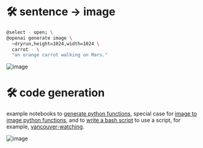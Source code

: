 # 🛠️ sentence -> image

```bash
@select - open; \
@openai generate image \
  ~dryrun,height=1024,width=1024 \
  carrot - \
  "an orange carrot walking on Mars."
```

![image](https://raw.githubusercontent.com/kamangir/openai-commands/main/assets/carrot.png)

# 🛠️ code generation

example notebooks to [generate python functions](../../notebooks/completion_ai_function_py.ipynb), special case for [image to image python functions](../../notebooks/completion_i2i_function.ipynb), and to [write a bash script](../../notebooks/completion_ai_function_bash.ipynb) to use a script, for example, [vancouver-watching](https://github.com/kamangir/vancouver-watching).

![image](https://github.com/kamangir/openai-commands/blob/main/assets/completion_i2i_function.png?raw=true)